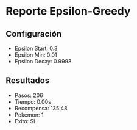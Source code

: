 # Reporte Epsilon-Greedy
## Configuración
- Epsilon Start: 0.3
- Epsilon Min: 0.01
- Epsilon Decay: 0.9998

## Resultados
- Pasos: 206
- Tiempo: 0.00s
- Recompensa: 135.48
- Pokemon: 1
- Exito: SI
